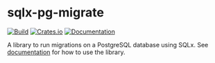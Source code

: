 sqlx-pg-migrate
===============

[![Build](https://github.com/daaku/sqlx-pg-migrate/workflows/build/badge.svg)](https://github.com/daaku/sqlx-pg-migrate/actions?query=workflow%3Abuild)
[![Crates.io](https://img.shields.io/crates/v/sqlx-pg-migrate)](https://crates.io/crates/sqlx-pg-migrate)
[![Documentation](https://docs.rs/sqlx-pg-migrate/badge.svg)](https://docs.rs/sqlx-pg-migrate)

A library to run migrations on a PostgreSQL database using SQLx. See
[documentation](https://docs.rs/sqlx-pg-migrate) for how to use the library.
